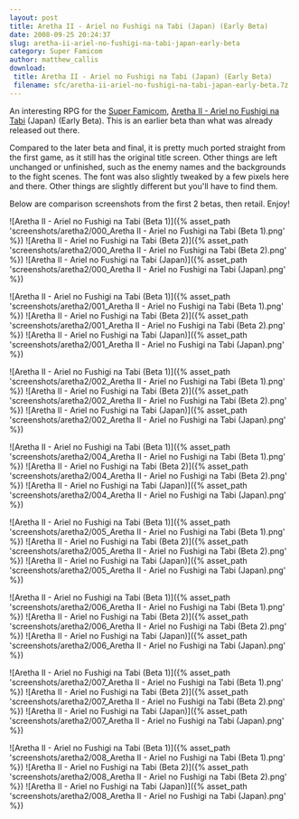```yaml
---
layout: post
title: Aretha II - Ariel no Fushigi na Tabi (Japan) (Early Beta)
date: 2008-09-25 20:24:37
slug: aretha-ii-ariel-no-fushigi-na-tabi-japan-early-beta
category: Super Famicom
author: matthew_callis
download:
 title: Aretha II - Ariel no Fushigi na Tabi (Japan) (Early Beta)
 filename: sfc/aretha-ii-ariel-no-fushigi-na-tabi-japan-early-beta.7z
---
```


An interesting RPG for the [Super Famicom](http://superfamicom.org/ "Super Famicom"), [Aretha II - Ariel no Fushigi na Tabi](http://superfamicom.org/info/aretha-2-ariel-no-fushigi-na-bouken/ "Aretha II - Ariel no Fushigi na Tabi") (Japan) (Early Beta). This is an earlier beta than what was already released out there.

Compared to the later beta and final, it is pretty much ported straight from the first game, as it still has the original title screen. Other things are left unchanged or unfinished, such as the enemy names and the backgrounds to the fight scenes. The font was also slightly tweaked by a few pixels here and there. Other things are slightly different but you'll have to find them.

Below are comparison screenshots from the first 2 betas, then retail. Enjoy!

![Aretha II - Ariel no Fushigi na Tabi (Beta 1)]({% asset_path 'screenshots/aretha2/000_Aretha II - Ariel no Fushigi na Tabi (Beta 1).png' %})
![Aretha II - Ariel no Fushigi na Tabi (Beta 2)]({% asset_path 'screenshots/aretha2/000_Aretha II - Ariel no Fushigi na Tabi (Beta 2).png' %})
![Aretha II - Ariel no Fushigi na Tabi (Japan)]({% asset_path 'screenshots/aretha2/000_Aretha II - Ariel no Fushigi na Tabi (Japan).png' %})

![Aretha II - Ariel no Fushigi na Tabi (Beta 1)]({% asset_path 'screenshots/aretha2/001_Aretha II - Ariel no Fushigi na Tabi (Beta 1).png' %})
![Aretha II - Ariel no Fushigi na Tabi (Beta 2)]({% asset_path 'screenshots/aretha2/001_Aretha II - Ariel no Fushigi na Tabi (Beta 2).png' %})
![Aretha II - Ariel no Fushigi na Tabi (Japan)]({% asset_path 'screenshots/aretha2/001_Aretha II - Ariel no Fushigi na Tabi (Japan).png' %})

![Aretha II - Ariel no Fushigi na Tabi (Beta 1)]({% asset_path 'screenshots/aretha2/002_Aretha II - Ariel no Fushigi na Tabi (Beta 1).png' %})
![Aretha II - Ariel no Fushigi na Tabi (Beta 2)]({% asset_path 'screenshots/aretha2/002_Aretha II - Ariel no Fushigi na Tabi (Beta 2).png' %})
![Aretha II - Ariel no Fushigi na Tabi (Japan)]({% asset_path 'screenshots/aretha2/002_Aretha II - Ariel no Fushigi na Tabi (Japan).png' %})

![Aretha II - Ariel no Fushigi na Tabi (Beta 1)]({% asset_path 'screenshots/aretha2/004_Aretha II - Ariel no Fushigi na Tabi (Beta 1).png' %})
![Aretha II - Ariel no Fushigi na Tabi (Beta 2)]({% asset_path 'screenshots/aretha2/004_Aretha II - Ariel no Fushigi na Tabi (Beta 2).png' %})
![Aretha II - Ariel no Fushigi na Tabi (Japan)]({% asset_path 'screenshots/aretha2/004_Aretha II - Ariel no Fushigi na Tabi (Japan).png' %})

![Aretha II - Ariel no Fushigi na Tabi (Beta 1)]({% asset_path 'screenshots/aretha2/005_Aretha II - Ariel no Fushigi na Tabi (Beta 1).png' %})
![Aretha II - Ariel no Fushigi na Tabi (Beta 2)]({% asset_path 'screenshots/aretha2/005_Aretha II - Ariel no Fushigi na Tabi (Beta 2).png' %})
![Aretha II - Ariel no Fushigi na Tabi (Japan)]({% asset_path 'screenshots/aretha2/005_Aretha II - Ariel no Fushigi na Tabi (Japan).png' %})

![Aretha II - Ariel no Fushigi na Tabi (Beta 1)]({% asset_path 'screenshots/aretha2/006_Aretha II - Ariel no Fushigi na Tabi (Beta 1).png' %})
![Aretha II - Ariel no Fushigi na Tabi (Beta 2)]({% asset_path 'screenshots/aretha2/006_Aretha II - Ariel no Fushigi na Tabi (Beta 2).png' %})
![Aretha II - Ariel no Fushigi na Tabi (Japan)]({% asset_path 'screenshots/aretha2/006_Aretha II - Ariel no Fushigi na Tabi (Japan).png' %})

![Aretha II - Ariel no Fushigi na Tabi (Beta 1)]({% asset_path 'screenshots/aretha2/007_Aretha II - Ariel no Fushigi na Tabi (Beta 1).png' %})
![Aretha II - Ariel no Fushigi na Tabi (Beta 2)]({% asset_path 'screenshots/aretha2/007_Aretha II - Ariel no Fushigi na Tabi (Beta 2).png' %})
![Aretha II - Ariel no Fushigi na Tabi (Japan)]({% asset_path 'screenshots/aretha2/007_Aretha II - Ariel no Fushigi na Tabi (Japan).png' %})

![Aretha II - Ariel no Fushigi na Tabi (Beta 1)]({% asset_path 'screenshots/aretha2/008_Aretha II - Ariel no Fushigi na Tabi (Beta 1).png' %})
![Aretha II - Ariel no Fushigi na Tabi (Beta 2)]({% asset_path 'screenshots/aretha2/008_Aretha II - Ariel no Fushigi na Tabi (Beta 2).png' %})
![Aretha II - Ariel no Fushigi na Tabi (Japan)]({% asset_path 'screenshots/aretha2/008_Aretha II - Ariel no Fushigi na Tabi (Japan).png' %})
